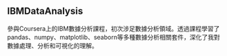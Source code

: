 ## IBMDataAnalysis

參與Coursera上的IBM數據分析課程，初次涉足數據分析領域。透過課程學習了pandas、numpy、matplotlib、seaborn等多種數據分析相關套件，深化了我對數據處理、分析和可視化的理解。
